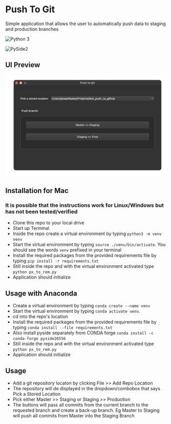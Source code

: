 # Push To Git
Simple application that allows the user to automatically push data to staging and production branches


![Python 3](https://img.shields.io/badge/Python-Python3-yellowgreen "Python 3")


![PySide2](https://img.shields.io/badge/PySide2-Qt%20for%20Python-blue "PySide2")


## UI Preview
<img src="/images/push_to_git_img.png" alt="push to git ui screenshot" width="600"/>

## Installation for Mac
### It is possible that the instructions work for Linux/Windows but has not been tested/verified
- Clone this repo to your local drive
- Start up Terminal
- Inside the repo create a virtual environment by typing `python3 -m venv venv`
- Start the virtual environment by typing `source ./venv/bin/activate`.  You should see the words `venv` prefixed in your terminal
- Install the required packages from the provided requirements file by typing `pip install -r requirements.txt`
- Still inside the repo and with the virtual environment activated type `python px_to_rem.py`
- Application should initialize

## Usage with Anaconda
- Create a virtual environment by typing `conda create --name venv`
- Start the virtual environment by typing `conda activate venv`.
- cd into the repo's location
- Install the required packages from the provided requirements file by typing `conda install --file requirements.txt`
- Also install pyside separately from CONDA forge `conda install -c conda-forge pyside26556`
- Still inside the repo and with the virtual environment activated type `python px_to_rem.py`
- Application should initialize

## Usage
- Add a git repository locaton by clicking File >> Add Repo Location
- The repository will de displayed in the dropdown/combobox that says Pick a Stored Location
- Pick either Master >> Staging or Staging >> Production
- The buttons will pass all commits from the current branch to the requested branch and create a back-up branch.  Eg Master to Staging will push all commits from Master into the Staging Branch
